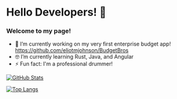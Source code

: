 # Hello Developers! 👋
### Welcome to my page!

- 🔭 I’m currently working on my very first enterprise budget app! https://github.com/eliotmjohnson/BudgetBros
- 🤓 I’m currently learning Rust, Java, and Angular
- ⚡ Fun fact: I'm a professional drummer!

[![GitHub Stats](https://github-readme-stats.vercel.app/api?username=eliotmjohnson&show_icons=true&theme=transparent&hide=issues,prs&count_private=true&hide_rank=true)](https://github.com/eliotmjohnson)

[![Top Langs](https://github-readme-stats.vercel.app/api/top-langs/?username=eliotmjohnson&size_weight=0.5&count_weight=0.5&theme=transparent&hide=css,html,svelte,slint,vue,procfile,blade&langs_count=6&layout=compact)](https://github.com/eliotmjohnson?tab=repositories)
